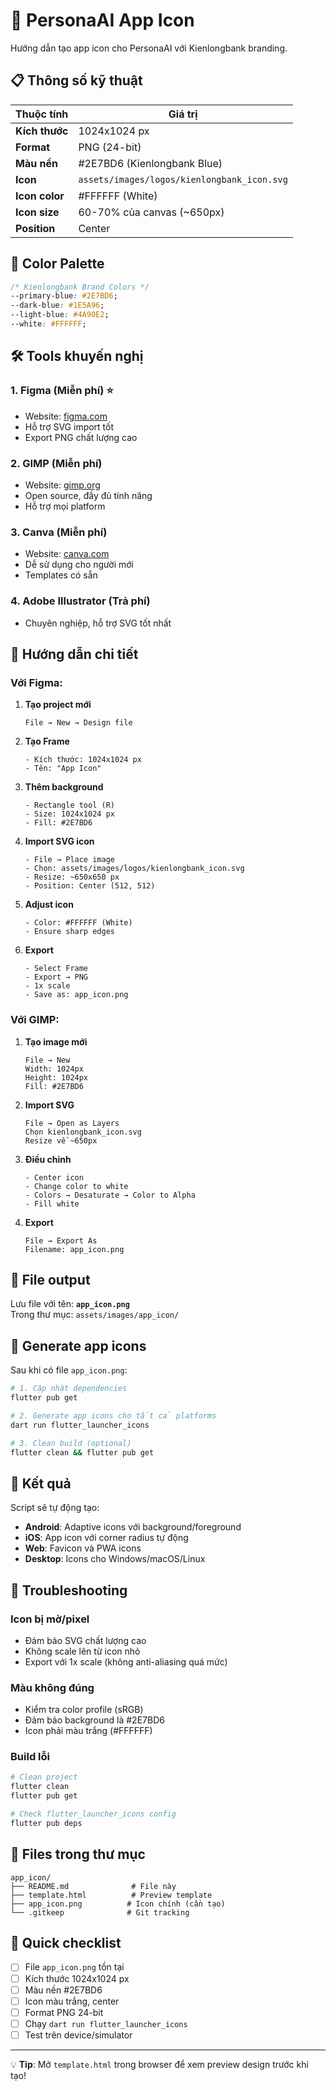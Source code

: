 # 🎨 PersonaAI App Icon

Hướng dẫn tạo app icon cho PersonaAI với Kienlongbank branding.

## 📋 Thông số kỹ thuật

| Thuộc tính | Giá trị |
|------------|---------|
| **Kích thước** | 1024x1024 px |
| **Format** | PNG (24-bit) |
| **Màu nền** | #2E7BD6 (Kienlongbank Blue) |
| **Icon** | `assets/images/logos/kienlongbank_icon.svg` |
| **Icon color** | #FFFFFF (White) |
| **Icon size** | 60-70% của canvas (~650px) |
| **Position** | Center |

## 🎨 Color Palette

```css
/* Kienlongbank Brand Colors */
--primary-blue: #2E7BD6;
--dark-blue: #1E5A96;
--light-blue: #4A90E2;
--white: #FFFFFF;
```

## 🛠️ Tools khuyến nghị

### 1. **Figma** (Miễn phí) ⭐
- Website: [figma.com](https://figma.com)
- Hỗ trợ SVG import tốt
- Export PNG chất lượng cao

### 2. **GIMP** (Miễn phí)
- Website: [gimp.org](https://gimp.org)
- Open source, đầy đủ tính năng
- Hỗ trợ mọi platform

### 3. **Canva** (Miễn phí)
- Website: [canva.com](https://canva.com)
- Dễ sử dụng cho người mới
- Templates có sẵn

### 4. **Adobe Illustrator** (Trả phí)
- Chuyên nghiệp, hỗ trợ SVG tốt nhất

## 📐 Hướng dẫn chi tiết

### Với Figma:

1. **Tạo project mới**
   ```
   File → New → Design file
   ```

2. **Tạo Frame**
   ```
   - Kích thước: 1024x1024 px
   - Tên: "App Icon"
   ```

3. **Thêm background**
   ```
   - Rectangle tool (R)
   - Size: 1024x1024 px
   - Fill: #2E7BD6
   ```

4. **Import SVG icon**
   ```
   - File → Place image
   - Chọn: assets/images/logos/kienlongbank_icon.svg
   - Resize: ~650x650 px
   - Position: Center (512, 512)
   ```

5. **Adjust icon**
   ```
   - Color: #FFFFFF (White)
   - Ensure sharp edges
   ```

6. **Export**
   ```
   - Select Frame
   - Export → PNG
   - 1x scale
   - Save as: app_icon.png
   ```

### Với GIMP:

1. **Tạo image mới**
   ```
   File → New
   Width: 1024px
   Height: 1024px
   Fill: #2E7BD6
   ```

2. **Import SVG**
   ```
   File → Open as Layers
   Chọn kienlongbank_icon.svg
   Resize về ~650px
   ```

3. **Điều chỉnh**
   ```
   - Center icon
   - Change color to white
   - Colors → Desaturate → Color to Alpha
   - Fill white
   ```

4. **Export**
   ```
   File → Export As
   Filename: app_icon.png
   ```

## 💾 File output

Lưu file với tên: **`app_icon.png`**  
Trong thư mục: `assets/images/app_icon/`

## 🚀 Generate app icons

Sau khi có file `app_icon.png`:

```bash
# 1. Cập nhật dependencies
flutter pub get

# 2. Generate app icons cho tất cả platforms
dart run flutter_launcher_icons

# 3. Clean build (optional)
flutter clean && flutter pub get
```

## 📱 Kết quả

Script sẽ tự động tạo:

- **Android**: Adaptive icons với background/foreground
- **iOS**: App icon với corner radius tự động
- **Web**: Favicon và PWA icons
- **Desktop**: Icons cho Windows/macOS/Linux

## 🔧 Troubleshooting

### Icon bị mờ/pixel
- Đảm bảo SVG chất lượng cao
- Không scale lên từ icon nhỏ
- Export với 1x scale (không anti-aliasing quá mức)

### Màu không đúng
- Kiểm tra color profile (sRGB)
- Đảm bảo background là #2E7BD6
- Icon phải màu trắng (#FFFFFF)

### Build lỗi
```bash
# Clean project
flutter clean
flutter pub get

# Check flutter_launcher_icons config
flutter pub deps
```

## 📄 Files trong thư mục

```
app_icon/
├── README.md              # File này
├── template.html          # Preview template
├── app_icon.png          # Icon chính (cần tạo)
└── .gitkeep              # Git tracking
```

## 🎯 Quick checklist

- [ ] File `app_icon.png` tồn tại
- [ ] Kích thước 1024x1024 px
- [ ] Màu nền #2E7BD6
- [ ] Icon màu trắng, center
- [ ] Format PNG 24-bit
- [ ] Chạy `dart run flutter_launcher_icons`
- [ ] Test trên device/simulator

---

💡 **Tip**: Mở `template.html` trong browser để xem preview design trước khi tạo! 